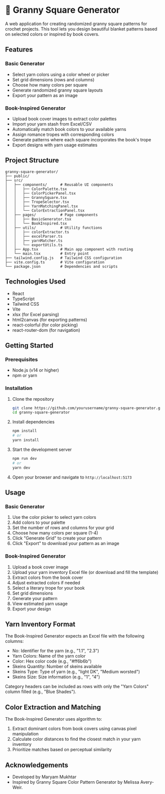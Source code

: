 # 🧶 Granny Square Generator

A web application for creating randomized granny square patterns for crochet projects. This tool lets you design beautiful blanket patterns based on selected colors or inspired by book covers.

## Features

### Basic Generator
- Select yarn colors using a color wheel or picker
- Set grid dimensions (rows and columns)
- Choose how many colors per square
- Generate randomized granny square layouts
- Export your pattern as an image

### Book-Inspired Generator
- Upload book cover images to extract color palettes
- Import your yarn stash from Excel/CSV
- Automatically match book colors to your available yarns
- Assign romance tropes with corresponding colors
- Generate patterns where each square incorporates the book's trope
- Export designs with yarn usage estimates

## Project Structure

```
granny-square-generator/
├── public/
├── src/
│   ├── components/      # Reusable UI components
│   │   ├── ColorPalette.tsx
│   │   ├── ColorPickerPanel.tsx
│   │   ├── GrannySquare.tsx
│   │   ├── TropeSelector.tsx
│   │   ├── YarnMatchingPanel.tsx
│   │   └── ColorExtractionPanel.tsx
│   ├── pages/           # Page components
│   │   ├── BasicGenerator.tsx
│   │   └── BookInspired.tsx
│   ├── utils/           # Utility functions
│   │   ├── colorExtractor.ts
│   │   ├── excelParser.ts
│   │   ├── yarnMatcher.ts
│   │   └── exportUtils.ts
│   ├── App.tsx          # Main app component with routing
│   └── main.tsx         # Entry point
├── tailwind.config.js   # Tailwind CSS configuration
├── vite.config.ts       # Vite configuration
└── package.json         # Dependencies and scripts
```

## Technologies Used

- React
- TypeScript
- Tailwind CSS
- Vite
- xlsx (for Excel parsing)
- html2canvas (for exporting patterns)
- react-colorful (for color picking)
- react-router-dom (for navigation)

## Getting Started

### Prerequisites
- Node.js (v14 or higher)
- npm or yarn

### Installation

1. Clone the repository
   ```bash
   git clone https://github.com/yourusername/granny-square-generator.git
   cd granny-square-generator
   ```

2. Install dependencies
   ```bash
   npm install
   # or
   yarn install
   ```

3. Start the development server
   ```bash
   npm run dev
   # or
   yarn dev
   ```

4. Open your browser and navigate to `http://localhost:5173`

## Usage

### Basic Generator

1. Use the color picker to select yarn colors
2. Add colors to your palette
3. Set the number of rows and columns for your grid
4. Choose how many colors per square (1-4)
5. Click "Generate Grid" to create your pattern
6. Click "Export" to download your pattern as an image

### Book-Inspired Generator

1. Upload a book cover image
2. Upload your yarn inventory Excel file (or download and fill the template)
3. Extract colors from the book cover
4. Adjust extracted colors if needed
5. Select a literary trope for your book
6. Set grid dimensions
7. Generate your pattern
8. View estimated yarn usage
9. Export your design

## Yarn Inventory Format

The Book-Inspired Generator expects an Excel file with the following columns:
- No: Identifier for the yarn (e.g., "1.1", "2.3")
- Yarn Colors: Name of the yarn color
- Color: Hex color code (e.g., "#ff6b6b")
- Skeins Quantity: Number of skeins available
- Skeins Type: Type of yarn (e.g., "light DK", "Medium worsted")
- Skeins Size: Size information (e.g., "1", "4")

Category headers can be included as rows with only the "Yarn Colors" column filled (e.g., "Blue Shades").

## Color Extraction and Matching

The Book-Inspired Generator uses algorithm to:
1. Extract dominant colors from book covers using canvas pixel manipulation
2. Calculate color distances to find the closest match in your yarn inventory
3. Prioritize matches based on perceptual similarity


## Acknowledgements

- Developed by Maryam Mukhtar
- Inspired by Granny Square Color Pattern Generator by Melissa Avery-Weir.
